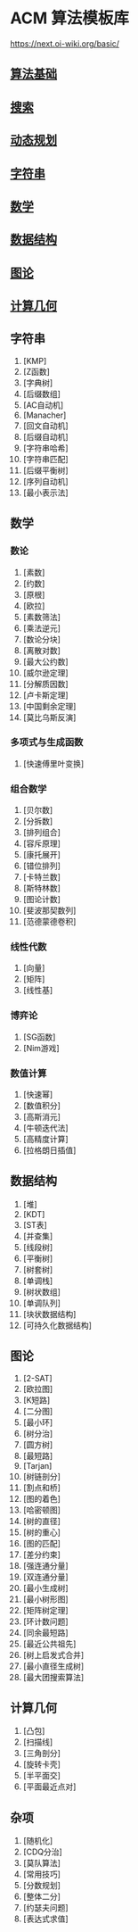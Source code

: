 # ACM 算法模板库

https://next.oi-wiki.org/basic/

## [算法基础](./basis/README.md)

## [搜索](./search/README.md)

## [动态规划](./dp/README.md)

## [字符串](./dp/README.md)

## [数学](./dp/README.md)

## [数据结构](./dp/README.md)

## [图论](./dp/README.md)

## [计算几何](./dp/README.md)

## 字符串
1.  [KMP]
2.  [Z函数]
3.  [字典树]
4.  [后缀数组]
5.  [AC自动机]
6.  [Manacher]
7.  [回文自动机]
8.  [后缀自动机]
9.  [字符串哈希]
10. [字符串匹配]
11. [后缀平衡树]
12. [序列自动机]
13. [最小表示法]

## 数学

### 数论
1.  [素数]
2.  [约数]
3.  [原根]
4.  [欧拉]
5.  [素数筛法]
6.  [乘法逆元]
7.  [数论分块]
8.  [离散对数]
9.  [最大公约数]
10. [威尔逊定理]
11. [分解质因数]
12. [卢卡斯定理]
13. [中国剩余定理]
14. [莫比乌斯反演]

### 多项式与生成函数
1. [快速傅里叶变换]

### 组合数学
1.  [贝尔数]
2.  [分拆数]
3.  [排列组合]
4.  [容斥原理]
5.  [康托展开]
6.  [错位排列]
7.  [卡特兰数]
8.  [斯特林数]
9.  [图论计数]
10. [斐波那契数列]
11. [范德蒙德卷积]

### 线性代数
1. [向量]
2. [矩阵]
3. [线性基]

### 博弈论
1. [SG函数]
2. [Nim游戏]

### 数值计算
1. [快速幂]
2. [数值积分]
3. [高斯消元]
4. [牛顿迭代法]
5. [高精度计算]
6. [拉格朗日插值]

## 数据结构
1.  [堆]
2.  [KDT]
3.  [ST表]
4.  [并查集]
5.  [线段树]
6.  [平衡树]
7.  [树套树]
8.  [单调栈]
9.  [树状数组]
10. [单调队列]
11. [块状数据结构]
12. [可持久化数据结构]

## 图论
1.  [2-SAT]
2.  [欧拉图]
3.  [K短路]
4.  [二分图]
5.  [最小环]
6.  [树分治]
7.  [圆方树]
8.  [最短路]
9.  [Tarjan]
10. [树链剖分]
11. [割点和桥]
12. [图的着色]
13. [哈密顿图]
14. [树的直径]
15. [树的重心]
16. [图的匹配]
17. [差分约束]
18. [强连通分量]
19. [双连通分量]
20. [最小生成树]
21. [最小树形图]
22. [矩阵树定理]
23. [环计数问题]
24. [同余最短路]
25. [最近公共祖先]
26. [树上启发式合并]
27. [最小直径生成树]
28. [最大团搜索算法]

## 计算几何
1. [凸包]
2. [扫描线]
3. [三角剖分]
4. [旋转卡壳]
5. [半平面交]
6. [平面最近点对]

## 杂项
1. [随机化]
2. [CDQ分治]
3. [莫队算法]
4. [常用技巧]
5. [分数规划]
6. [整体二分]
7. [约瑟夫问题]
8. [表达式求值]